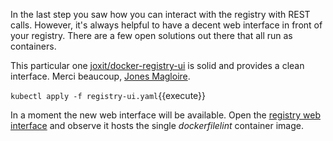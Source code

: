 In the last step you saw how you can interact with the registry with REST calls. However, it's always helpful to have a decent web interface in front of your registry. There are a few open solutions out there that all run as containers.

This particular one [joxit/docker-registry-ui](https://github.com/Joxit/docker-registry-ui) is solid and provides a clean interface. Merci beaucoup, [Jones Magloire](https://joxit.dev/).

`kubectl apply -f registry-ui.yaml`{{execute}}

In a moment the new web interface will be available. Open the [registry web interface](
https://[[HOST_SUBDOMAIN]]-31000-[[KATACODA_HOST]].environments.katacoda.com/) and observe it hosts the single _dockerfilelint_ container image.
